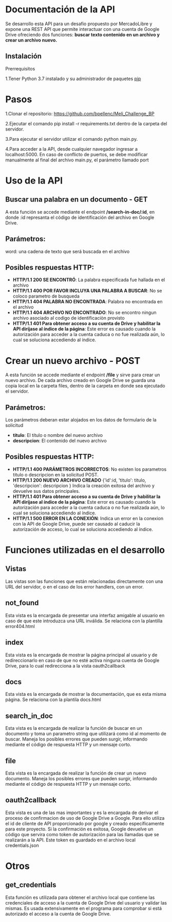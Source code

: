 # Documentación de la API

Se desarrollo esta API para un desafio propuesto por MercadoLibre y expone una REST API que permite interactuar con una cuenta de Google Drive ofreciendo dos funciones: **buscar texto contenido en un archivo y crear un archivo nuevo.**

## Instalación
Prerrequisitos

1.Tener Python 3.7 instalado y su administrador de paquetes [pip](https://pip.pypa.io/en/stable/)

# Pasos

1.Clonar el repositorio: https://github.com/bpellenc/Meli_Challenge_BP

2.Ejecutar el comando pip install -r requirements.txt dentro de la carpeta del servidor.

3.Para ejecutar el servidor utilizar el comando python main.py.

4.Para acceder a la API, desde cualquier navegador ingresar a localhost:5000. En caso de conflicto de puertos, se debe modificar manualmente al final del archivo main.py, el parámetro llamado port

# Uso de la API
## Buscar una palabra en un documento - GET
A esta función se accede mediante el endpoint **/search-in-doc/:id**, en donde :id represanta el código de identificación del archivo en Google Drive.

## Parámetros:
word: una cadena de texto que será buscada en el archivo

## Posibles respuestas HTTP:
* **HTTP/1.1 200 SE ENCONTRÓ**: La palabra especificada fue hallada en el archivo
* **HTTP/1.1 400 POR FAVOR INCLUYA UNA PALABRA A BUSCAR**: No se coloco parametro de busqueda
* **HTTP/1.1 404 PALABRA NO ENCONTRADA**: Palabra no encontrada en el archivo
* **HTTP/1.1 404 ARCHIVO NO ENCONTRADO**: No se encontro ningun archivo asociado al codigo de identificaciòn provisto
* **HTTP/1.1 401 Para obtener acceso a su cuenta de Drive y habilitar la API diríjase al índice de la página**: Este error es causado cuando la autorización para acceder a la cuenta caduca o no fue realizada aún, lo cual se soluciona accediendo al índice.

# Crear un nuevo archivo - POST
A esta función se accede mediante el endpoint **/file** y sirve para crear un nuevo archivo. De cada archivo creado en Google Drive se guarda una copia local en la carpeta files, dentro de la carpeta en donde sea ejecutado el servidor.

## Parámetros:
Los parámetros deberan estar alojados en los datos de formulario de la solicitud

* **titulo**: El título o nombre del nuevo archivo
* **descripcion**: El contenido del nuevo archivo

## Posibles respuestas HTTP:
* **HTTP/1.1 400 PARÁMETROS INCORRECTOS**: No existen los parametros titulo o descripcion en la solicitud POST.
* **HTTP/1.1 200 NUEVO ARCHIVO CREADO**
{'id':id, 'titulo': titulo, 'descripcion': descripcion }
Indica la creación exitosa del archivo y devuelve sus datos principales.
* **HTTP/1.1 401 Para obtener acceso a su cuenta de Drive y habilitar la API diríjase al índice de la página**: Este error es causado cuando la autorización para acceder a la cuenta caduca o no fue realizada aún, lo cual se soluciona accediendo al índice.
* **HTTP/1.1 500 ERROR EN LA CONEXIÓN**: Indica un error en la conexion con la API de Google Drive, puede ser causado al caducir la autorización de acceso, lo cual se soluciona accediendo al índice.

# Funciones utilizadas en el desarrollo
## Vistas
Las vistas son las funciones que están relacionadas directamente con una URL del servidor, o en el caso de los error handlers, con un error.

## not_found
Esta vista es la encargada de presentar una interfaz amigable al usuario en caso de que este introduzca una URL inválida. Se relaciona con la plantilla error404.html

## index
Esta vista es la encargada de mostrar la página principal al usuario y de redireccionarlo en caso de que no esté activa ninguna cuenta de Google Drive, para lo cual redirecciona a la vista oauth2callback

## docs
Esta vista es la encargada de mostrar la documentación, que es esta misma página. Se relaciona con la plantila docs.html

## search_in_doc
Esta vista es la encargada de realizar la función de buscar en un documento y toma un parametro string que utilizará como id al momento de buscar. Maneja los posibles errores que pueden surgir, informando mediante el código de respuesta HTTP y un mensaje corto.

## file
Esta vista es la encargada de realizar la función de crear un nuevo documento. Maneja los posibles errores que pueden surgir, informando mediante el código de respuesta HTTP y un mensaje corto.

## oauth2callback
Esta vista es una de las mas importantes y es la encargada de derivar el proceso de confirmacion de uso de Google Drive a Google. Para ello utiliza el id de cliente de API proporcionado por google y creado específicamente para este proyecto. Si la confirmación es exitosa, Google devuelve un código que servira como token de autorización para las llamadas que se realizarán a la API. Este token es guardado en el archivo local credentials.json

# Otros
## get_credentials
Esta función es utilizada para obtener el archivo local que contiene las credenciales de acceso a la cuenta de Google Drive del usuario y validar las mismas. Es usada extensivamente en el programa para comprobar si está autorizado el acceso a la cuenta de Google Drive.
